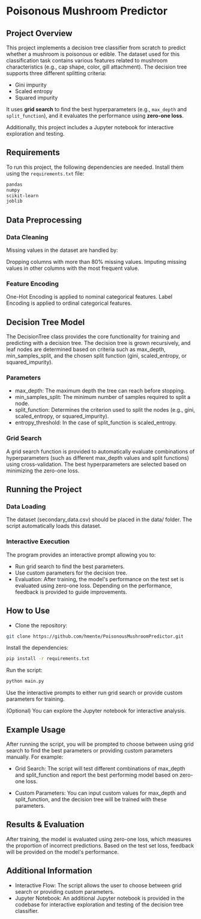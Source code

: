 # Poisonous Mushroom Predictor

## Project Overview

This project implements a decision tree classifier from scratch to predict whether a mushroom is poisonous or edible. The dataset used for this classification task contains various features related to mushroom characteristics (e.g., cap shape, color, gill attachment). The decision tree supports three different splitting criteria:

- Gini impurity
- Scaled entropy
- Squared impurity

It uses **grid search** to find the best hyperparameters (e.g., `max_depth` and `split_function`), and it evaluates the performance using **zero-one loss**.

Additionally, this project includes a Jupyter notebook for interactive exploration and testing.

## Requirements

To run this project, the following dependencies are needed. Install them using the `requirements.txt` file:

```bash
pandas
numpy
scikit-learn
joblib
```

## Data Preprocessing
### Data Cleaning 
Missing values in the dataset are handled by:

Dropping columns with more than 80% missing values.
Imputing missing values in other columns with the most frequent value.
### Feature Encoding

One-Hot Encoding is applied to nominal categorical features.
Label Encoding is applied to ordinal categorical features.

## Decision Tree Model
The DecisionTree class provides the core functionality for training and predicting with a decision tree. The decision tree is grown recursively, and leaf nodes are determined based on criteria such as max_depth, min_samples_split, and the chosen split function (gini, scaled_entropy, or squared_impurity).

### Parameters
- max_depth: The maximum depth the tree can reach before stopping.
- min_samples_split: The minimum number of samples required to split a node.
- split_function: Determines the criterion used to split the nodes (e.g., gini, scaled_entropy, or squared_impurity).
- entropy_threshold: In the case of split_function is scaled_entropy.

### Grid Search
A grid search function is provided to automatically evaluate combinations of hyperparameters (such as different max_depth values and split functions) using cross-validation. The best hyperparameters are selected based on minimizing the zero-one loss.

## Running the Project
### Data Loading
The dataset (secondary_data.csv) should be placed in the data/ folder. The script automatically loads this dataset.

### Interactive Execution
The program provides an interactive prompt allowing you to:

- Run grid search to find the best parameters.
- Use custom parameters for the decision tree.
- Evaluation: After training, the model's performance on the test set is evaluated using zero-one loss. Depending on the performance, feedback is provided to guide improvements.

## How to Use
- Clone the repository:

````bash
git clone https://github.com/hmente/PoisonousMushroomPredictor.git
````
Install the dependencies:

````bash
pip install -r requirements.txt
````
Run the script:

````bash
python main.py
````
Use the interactive prompts to either run grid search or provide custom parameters for training.

(Optional) You can explore the Jupyter notebook for interactive analysis.

## Example Usage
After running the script, you will be prompted to choose between using grid search to find the best parameters or providing custom parameters manually. For example:

- Grid Search: The script will test different combinations of max_depth and split_function and report the best performing model based on zero-one loss.

- Custom Parameters: You can input custom values for max_depth and split_function, and the decision tree will be trained with these parameters.

## Results & Evaluation
After training, the model is evaluated using zero-one loss, which measures the proportion of incorrect predictions. Based on the test set loss, feedback will be provided on the model's performance.

## Additional Information
- Interactive Flow: The script allows the user to choose between grid search or providing custom parameters.
- Jupyter Notebook: An additional Jupyter notebook is provided in the codebase for interactive exploration and testing of the decision tree classifier.
